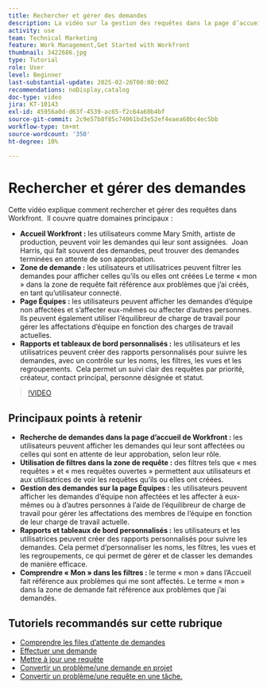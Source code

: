 ```yaml
---
title: Rechercher et gérer des demandes
description: La vidéo sur la gestion des requêtes dans la page d’accueil de Workfront explique comment utiliser les filtres, gérer les affectations d’équipe, créer des rapports et des tableaux de bord personnalisés et clarifier la signification de « my » dans différents contextes pour une gestion efficace des requêtes.
activity: use
team: Technical Marketing
feature: Work Management,Get Started with Workfront
thumbnail: 3422686.jpg
type: Tutorial
role: User
level: Beginner
last-substantial-update: 2025-02-26T00:00:00Z
recommendations: noDisplay,catalog
doc-type: video
jira: KT-10143
exl-id: 45956a0d-d63f-4539-ac65-f2c64a60b4bf
source-git-commit: 2c9e57b8f85c74061bd3e52ef4eaea60bc4ec5bb
workflow-type: tm+mt
source-wordcount: '350'
ht-degree: 10%

---
```


# Rechercher et gérer des demandes

Cette vidéo explique comment rechercher et gérer des requêtes dans Workfront. &#x200B; Il couvre quatre domaines principaux :

* **Accueil Workfront :** les utilisateurs comme Mary Smith, artiste de production, peuvent voir les demandes qui leur sont assignées. &#x200B; Joan Harris, qui fait souvent des demandes, peut trouver des demandes terminées en attente de son approbation. &#x200B;
* **Zone de demande :** les utilisateurs et utilisatrices peuvent filtrer les demandes pour afficher celles qu’ils ou elles ont créées&#x200B; Le terme « mon » dans la zone de requête fait référence aux problèmes que j’ai créés, en tant qu’utilisateur connecté. &#x200B;
* **Page Équipes :** les utilisateurs peuvent afficher les demandes d’équipe non affectées et s’affecter eux-mêmes ou affecter d’autres personnes. &#x200B; Ils peuvent également utiliser l’équilibreur de charge de travail pour gérer les affectations d’équipe en fonction des charges de travail actuelles. &#x200B;
* **Rapports et tableaux de bord personnalisés :** les utilisateurs et les utilisatrices peuvent créer des rapports personnalisés pour suivre les demandes, avec un contrôle sur les noms, les filtres, les vues et les regroupements. &#x200B; Cela permet un suivi clair des requêtes par priorité, créateur, contact principal, personne désignée et statut. &#x200B;


>[!VIDEO](https://video.tv.adobe.com/v/3422686/?quality=12&learn=on&enablevpops)

## Principaux points à retenir

* **Recherche de demandes dans la page d’accueil de Workfront :** les utilisateurs peuvent afficher les demandes qui leur sont affectées ou celles qui sont en attente de leur approbation, selon leur rôle. &#x200B;
* **Utilisation de filtres dans la zone de requête :** des filtres tels que « mes requêtes » et « mes requêtes ouvertes » permettent aux utilisateurs et aux utilisatrices de voir les requêtes qu’ils ou elles ont créées. &#x200B;
* **Gestion des demandes sur la page Équipes :** les utilisateurs peuvent afficher les demandes d’équipe non affectées et les affecter à eux-mêmes ou à d’autres personnes à l’aide de l’équilibreur de charge de travail pour gérer les affectations des membres de l’équipe en fonction de leur charge de travail actuelle. &#x200B;
* **Rapports et tableaux de bord personnalisés :** les utilisateurs et les utilisatrices peuvent créer des rapports personnalisés pour suivre les demandes. Cela permet d’personnaliser les noms, les filtres, les vues et les regroupements, ce qui permet de gérer et de classer les demandes de manière efficace. &#x200B;
* **Comprendre « Mon » dans les filtres :** le terme « mon » dans l’Accueil fait référence aux problèmes qui me sont affectés. Le terme « mon » dans la zone de demande fait référence aux problèmes que j’ai demandés. &#x200B;


## Tutoriels recommandés sur cette rubrique

* [Comprendre les files d’attente de demandes](/help/manage-work/request-queues/understand-request-queues.md)
* [Effectuer une demande](/help/manage-work/issues-requests/make-a-request.md)
* [Mettre à jour une requête](/help/manage-work/issues-requests/update-a-request.md)
* [Convertir un problème/une demande en projet](/help/manage-work/issues-requests/create-a-project-from-a-request.md)
* [Convertir un problème/une requête en une tâche.](/help/manage-work/issues-requests/convert-issues-to-other-work-items.md)

